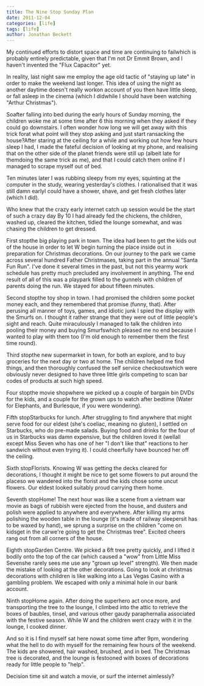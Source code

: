 ```yaml
---
title: The Nine Stop Sunday Plan
date: 2011-12-04
categories: [life]
tags: [life]
author: Jonathan Beckett
---
```


My continued efforts to distort space and time are continuing to failwhich is probably entirely predictable, given that I'm not Dr Emmit Brown, and I haven't invented the "Flux Capacitor" yet.

In reality, last night saw me employ the age old tactic of "staying up late" in order to make the weekend last longer. This idea of using the night as another daytime doesn't really workon account of you then have little sleep, or fall asleep in the cinema (which I didwhile I should have been watching "Arthur Christmas").

Soafter falling into bed during the early hours of Sunday morning, the children woke me at some time after 6 this morning when they asked if they could go downstairs. I often wonder how long we will get away with this trick forat what point will they stop asking and just start ransacking the house?After staring at the ceiling for a while and working out how few hours sleep I had, I made the fateful decision of looking at my phone, and realising that on the other side of the planet friends were still up (albeit late for themdoing the same trick as me), and that I could catch them online if I managed to scrape myself out of bed.

Ten minutes later I was rubbing sleepy from my eyes, squinting at the computer in the study, wearing yesterday's clothes. I rationalised that it was still damn earlyI could have a shower, shave, and get fresh clothes later (which I did).

Who knew that the crazy early internet catch up session would be the start of such a crazy day By 10 I had already fed the chickens, the children, washed up, cleared the kitchen, tidied the lounge somewhat, and was chasing the children to get dressed.

First stopthe big playing park in town. The idea had been to get the kids out of the house in order to let W begin turning the place inside out in preparation for Christmas decorations. On our journey to the park we came across several hundred Father Christmases, taking part in the annual "Santa Fun Run". I've done it several times in the past, but not this yearmy work schedule has pretty much precluded any involvement in anything. The end result of all of this was a playpark filled to the gunnels with children of parents doing the run. We stayed for about fifteen minutes.

Second stopthe toy shop in town. I had promised the children some pocket money each, and they remembered that promise (funny, that). After perusing all manner of toys, games, and idiotic junk I spied the display with the Smurfs on. I thought it rather strange that they were out of little people's sight and reach. Quite miraculously I managed to talk the children into pooling their money and buying Smurfswhich pleased me no end because I wanted to play with them too (I'm old enough to remember them the first time round).

Third stopthe new supermarket in town, for both an explore, and to buy groceries for the next day or two at home. The children helped me find things, and then thoroughly confused the self service checkoutswhich were obviously never designed to have three little girls competing to scan bar codes of products at such high speed.

Four stopthe movie shopwhere we picked up a couple of bargain bin DVDs for the kids, and a couple for the grown ups to watch after bedtime (Water for Elephants, and Burlesque, if you were wondering).

Fifth stopStarbucks for lunch. After struggling to find anywhere that might serve food for our eldest (she's coeliac, meaning no gluten), I settled on Starbucks, who do pre-made salads. Buying food and drinks for the four of us in Starbucks was damn expensive, but the children loved it (wellall except Miss Seven who has one of her "I don't like that" reactions to her sandwich without even trying it). I could cheerfully have bounced her off the ceiling.

Sixth stopFlorists. Knowing W was getting the decks cleared for decorations, I thought it might be nice to get some flowers to put around the placeso we wandered into the florist and the kids chose some uncut flowers. Our eldest looked suitably proud carrying them home.

Seventh stopHome! The next hour was like a scene from a vietnam war movie as bags of rubbish were ejected from the house, and dusters and polish were applied to anywhere and everywhere. After killing my arms polishing the wooden table in the lounge (it's made of railway sleepersit has to be waxed by hand), we sprung a surprise on the children "come on kidsget in the carwe're going to get the Christmas tree". Excited cheers rang out from all corners of the house.

Eighth stopGarden Centre. We picked a 6ft tree pretty quickly, and I lifted it bodily onto the top of the car (which caused a "wow" from Little Miss Sevenshe rarely sees me use any "grown up level" strength). We then made the mistake of looking at the other decorations. Going to look at christmas decorations with children is like walking into a Las Vegas Casino with a gambling problem. We escaped with only a minimal hole in our bank account.

Ninth stopHome again. After doing the superhero act once more, and transporting the tree to the lounge, I climbed into the attic to retrieve the boxes of baubles, tinsel, and various other gaudy paraphernalia associated with the festive season. While W and the children went crazy with it in the lounge, I cooked dinner.

And so it is I find myself sat here nowat some time after 9pm, wondering what the hell to do with myself for the remaining few hours of the weekend. The kids are showered, hair washed, brushed, and in bed. The Christmas tree is decorated, and the lounge is festooned with boxes of decorations ready for little people to "help".

Decision time sit and watch a movie, or surf the internet aimlessly?